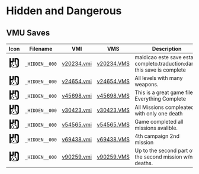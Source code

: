 # Hidden and Dangerous

## VMU Saves

| Icon | Filename | VMI | VMS | Description |
|------|----------|-----|-----|-------------|
| ![Hidden and Dangerous](../icons/_HIDDEN__000.GIF) | `_HIDDEN__000` | [v20234.vmi](v20234.vmi) | [v20234.VMS](v20234.VMS) | maldicao este save esta completo.traduction:damn this save is complete  |
| ![Hidden and Dangerous](../icons/_HIDDEN__000.GIF) | `_HIDDEN__000` | [v24654.vmi](v24654.vmi) | [v24654.VMS](v24654.VMS) | All levels with many weapons.  |
| ![Hidden and Dangerous](../icons/_HIDDEN__000.GIF) | `_HIDDEN__000` | [v45698.vmi](v45698.vmi) | [v45698.VMS](v45698.VMS) | This is a great game file! Everything Complete  |
| ![Hidden and Dangerous](../icons/_HIDDEN__000.GIF) | `_HIDDEN__000` | [v30423.vmi](v30423.vmi) | [v30423.VMS](v30423.VMS) | All Missions compleated with only one death  |
| ![Hidden and Dangerous](../icons/_HIDDEN__000.GIF) | `_HIDDEN__000` | [v54565.vmi](v54565.vmi) | [v54565.VMS](v54565.VMS) | Game completed all missions avalible.  |
| ![Hidden and Dangerous](../icons/_HIDDEN__000.GIF) | `_HIDDEN__000` | [v69438.vmi](v69438.vmi) | [v69438.VMS](v69438.VMS) | 4th campaign 2nd mission  |
| ![Hidden and Dangerous](../icons/_HIDDEN__000.GIF) | `_HIDDEN__000` | [v90259.vmi](v90259.vmi) | [v90259.VMS](v90259.VMS) | Up to the second part of the second mission w/no deaths.  |
